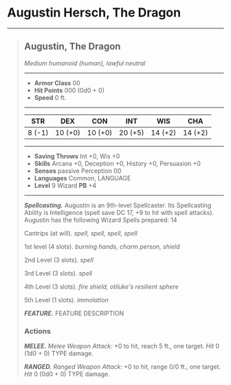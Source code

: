 # Augustin Hersch, The Dragon


___
> ## Augustin, The Dragon
>*Medium humanoid (human), lawful neutral*
> ___
> - **Armor Class** 00
> - **Hit Points** 000 (0d0 + 0)
> - **Speed** 0 ft.
>___
>|   STR   |   DEX   |   CON   |   INT   |   WIS   |   CHA   |
>|:-------:|:-------:|:-------:|:-------:|:-------:|:-------:|
>|  8 (-1) | 10 (+0) | 10 (+0) | 20 (+5) | 14 (+2) | 14 (+2) |
>___
> - **Saving Throws** Int +0, Wis +0
> - **Skills** Arcana +0, Deception +0, History +0, Persuasion +0
> - **Senses** passive Perception 00
> - **Languages** Common, LANGUAGE
> - **Level** 9 Wizard **PB** +4
> ___
> ***Spellcasting.*** Augustin is an 9th-level Spellcaster. Its Spellcasting Ability is Intelligence (spell save DC 17, +9 to hit with spell attacks). Augustin has the following Wizard Spells prepared: 14
>
> Cantrips (at will). *spell, spell, spell, spell*
>
> 1st level (4 slots). *burning hands, charm person, shield*
>
> 2nd Level (3 slots). *spell*
>
> 3rd Level (3 slots). *spell*
>
> 4th Level (3 slots). *fire shield, otiluke's resilient sphere*
>
> 5th Level (1 slots). *immolation*
>
> ***FEATURE.*** FEATURE DESCRIPTION
>
>
> ### Actions
> ***MELEE.*** *Melee Weapon Attack:* +0 to hit, reach 5 ft., one target. *Hit* 0 (1d0 + 0) TYPE damage. 
>
> ***RANGED.*** *Ranged Weapon Attack:* +0 to hit, range 0/0 ft., one target. *Hit* 0 (0d0 + 0) TYPE damage.